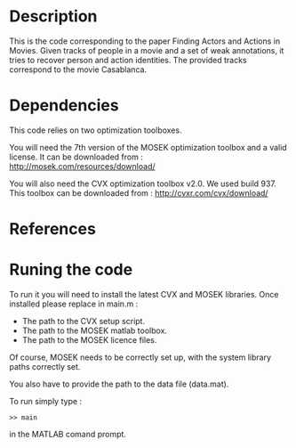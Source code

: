 Description
=====================================

This is the code corresponding to the paper Finding Actors and Actions in Movies. Given tracks of people in a movie and a set of weak annotations, it tries to recover person and action identities. The provided tracks correspond to the movie Casablanca.

Dependencies
=====================================

This code relies on two optimization toolboxes.

You will need the 7th version of the MOSEK optimization toolbox and a valid license. It can be downloaded from : 
http://mosek.com/resources/download/

You will also need the CVX optimization toolbox v2.0. We used build 937. This toolbox can be downloaded from :
http://cvxr.com/cvx/download/

References
=====================================

Runing the code
=====================================

To run it you will need to install the latest CVX and MOSEK libraries. Once installed please replace in main.m :

- The path to the CVX setup script.
- The path to the MOSEK matlab toolbox.
- The path to the MOSEK licence files.

Of course, MOSEK needs to be correctly set up, with the system library paths correctly set. 

You also have to provide the path to the data file (data.mat). 

To run simply type :

```
>> main
```

in the MATLAB comand prompt. 
